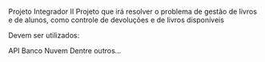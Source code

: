 Projeto Integrador II
Projeto que irá resolver o problema de gestão de livros e de alunos, como controle de devoluções e de livros disponíveis


Devem ser utilizados:

API
Banco
Nuvem
Dentre outros...